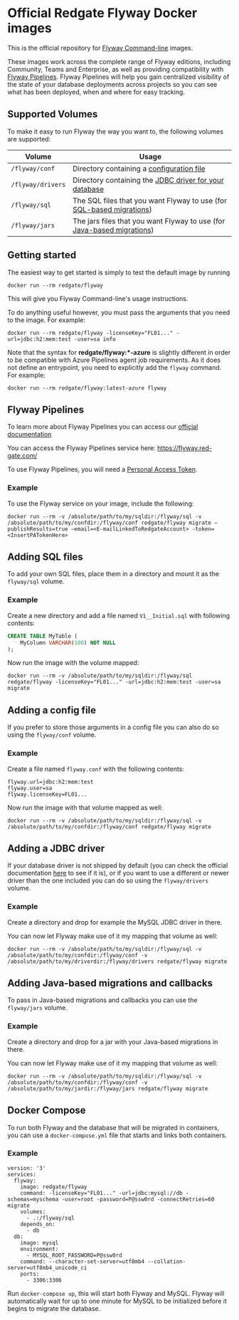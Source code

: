 # Official Redgate Flyway Docker images

This is the official repository for [Flyway Command-line](https://documentation.red-gate.com/fd/welcome-to-flyway-184127914.html) images.

These images work across the complete range of Flyway editions, including Community, Teams and Enterprise, as well as providing compatibility with [Flyway Pipelines](https://flyway.red-gate.com/pipelines). Flyway Pipelines will help you gain centralized visibility of the state of your database deployments across projects so you can see what has been deployed, when and where for easy tracking.

## Supported Volumes

To make it easy to run Flyway the way you want to, the following volumes are supported:

Volume            | Usage
------------------|------
`/flyway/conf`    | Directory containing a [configuration file](https://documentation.red-gate.com/fd/configuration-files-224003079.html)
`/flyway/drivers` | Directory containing the [JDBC driver for your database](https://documentation.red-gate.com/fd/command-line-184127404.html)
`/flyway/sql`     | The SQL files that you want Flyway to use (for [SQL-based migrations](https://documentation.red-gate.com/fd/migrations-184127470.html))
`/flyway/jars`    | The jars files that you want Flyway to use (for [Java-based migrations](https://documentation.red-gate.com/fd/migrations-184127470.html))

## Getting started

The easiest way to get started is simply to test the default image by running

`docker run --rm redgate/flyway`

This will give you Flyway Command-line's usage instructions.

To do anything useful however, you must pass the arguments that you need to the image. For example:

`docker run --rm redgate/flyway -licenseKey="FL01..." -url=jdbc:h2:mem:test -user=sa info`

Note that the syntax for **redgate/flyway:\*-azure** is slightly different in order to be compatible with Azure Pipelines
agent job requirements. As it does not define an entrypoint, you need to explicitly add the `flyway` command. For example:

`docker run --rm redgate/flyway:latest-azure flyway`

## Flyway Pipelines 

To learn more about Flyway Pipelines you can access our [official documentation](https://documentation.red-gate.com/fd/introducing-flyway-pipelines-251363987.html)

You can access the Flyway Pipelines service here:  https://flyway.red-gate.com/ 

To use Flyway Pipelines, you will need a [Personal Access Token](https://documentation.red-gate.com/fd/personal-access-tokens-251363983.html). 

### Example 

To use the Flyway service on your image, include the following: 
```
docker run --rm -v /absolute/path/to/my/sqldir:/flyway/sql -v /absolute/path/to/my/confdir:/flyway/conf redgate/flyway migrate –publishResults=true –email=<E-mailLinkedToRedgateAccount> -token=<InsertPATokenHere>
```

## Adding SQL files

To add your own SQL files, place them in a directory and mount it as the `flyway/sql` volume.

### Example

Create a new directory and add a file named `V1__Initial.sql` with following contents:

```sql
CREATE TABLE MyTable (
    MyColumn VARCHAR(100) NOT NULL
);
```

Now run the image with the volume mapped:

`docker run --rm -v /absolute/path/to/my/sqldir:/flyway/sql redgate/flyway -licenseKey="FL01..." -url=jdbc:h2:mem:test -user=sa migrate`

## Adding a config file

If you prefer to store those arguments in a config file you can also do so using the `flyway/conf` volume.

### Example

Create a file named `flyway.conf` with the following contents:

```
flyway.url=jdbc:h2:mem:test
flyway.user=sa
flyway.licenseKey=FL01...
```

Now run the image with that volume mapped as well:

`docker run --rm -v /absolute/path/to/my/sqldir:/flyway/sql -v /absolute/path/to/my/confdir:/flyway/conf redgate/flyway migrate`

## Adding a JDBC driver

If your database driver is not shipped by default (you can check the official documentation [here](https://documentation.red-gate.com/fd/flyway-cli-and-api-183306238.html) to see if it is), or if you want to use a different or newer driver than the one included you can do so using the `flyway/drivers` volume.

### Example

Create a directory and drop for example the MySQL JDBC driver in there.

You can now let Flyway make use of it my mapping that volume as well:

`docker run --rm -v /absolute/path/to/my/sqldir:/flyway/sql -v /absolute/path/to/my/confdir:/flyway/conf -v /absolute/path/to/my/driverdir:/flyway/drivers redgate/flyway migrate`

## Adding Java-based migrations and callbacks

To pass in Java-based migrations and callbacks you can use the `flyway/jars` volume.

### Example

Create a directory and drop for a jar with your Java-based migrations in there.

You can now let Flyway make use of it my mapping that volume as well:

`docker run --rm -v /absolute/path/to/my/sqldir:/flyway/sql -v /absolute/path/to/my/confdir:/flyway/conf -v /absolute/path/to/my/jardir:/flyway/jars redgate/flyway migrate`

## Docker Compose

To run both Flyway and the database that will be migrated in containers, you can use a `docker-compose.yml` file that
starts and links both containers.

### Example

```
version: '3'
services:
  flyway:
    image: redgate/flyway
    command: -licenseKey="FL01..." -url=jdbc:mysql://db -schemas=myschema -user=root -password=P@ssw0rd -connectRetries=60 migrate
    volumes:
      - .:/flyway/sql
    depends_on:
      - db
  db:
    image: mysql
    environment:
      - MYSQL_ROOT_PASSWORD=P@ssw0rd
    command: --character-set-server=utf8mb4 --collation-server=utf8mb4_unicode_ci
    ports:
      - 3306:3306
```

Run `docker-compose up`, this will start both Flyway and MySQL. Flyway will automatically wait for up to one minute for MySQL to be initialized before it begins to migrate the database.
